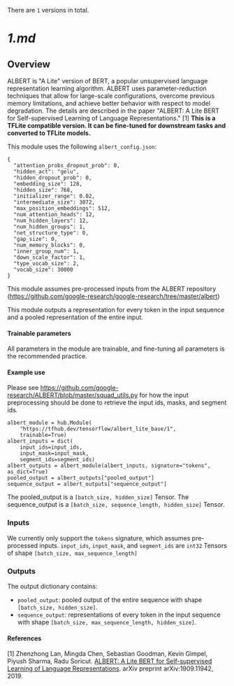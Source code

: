 There are `1` versions in total.

# _1.md_
## Overview

ALBERT is "A Lite" version of BERT, a popular unsupervised language
representation learning algorithm. ALBERT uses parameter-reduction techniques
that allow for large-scale configurations, overcome previous memory limitations,
and achieve better behavior with respect to model degradation. The details are
described in the paper "ALBERT: A Lite BERT for Self-supervised Learning of
Language Representations." [1] **This is a TFLite compatible version. It can be
fine-tuned for downstream tasks and converted to TFLite models.**

This module uses the following `albert_config.json`:

```
{
  "attention_probs_dropout_prob": 0,
  "hidden_act": "gelu",
  "hidden_dropout_prob": 0,
  "embedding_size": 128,
  "hidden_size": 768,
  "initializer_range": 0.02,
  "intermediate_size": 3072,
  "max_position_embeddings": 512,
  "num_attention_heads": 12,
  "num_hidden_layers": 12,
  "num_hidden_groups": 1,
  "net_structure_type": 0,
  "gap_size": 0,
  "num_memory_blocks": 0,
  "inner_group_num": 1,
  "down_scale_factor": 1,
  "type_vocab_size": 2,
  "vocab_size": 30000
}
```

This module assumes pre-processed inputs from the ALBERT repository
(https://github.com/google-research/google-research/tree/master/albert)

This module outputs a representation for every token in the input sequence and a
pooled representation of the entire input.

#### Trainable parameters

All parameters in the module are trainable, and fine-tuning all parameters is
the recommended practice.

#### Example use

Please see https://github.com/google-research/ALBERT/blob/master/squad_utils.py
for how the input preprocessing should be done to retrieve the input ids, masks,
and segment ids.

```
albert_module = hub.Module(
    "https://tfhub.dev/tensorflow/albert_lite_base/1",
    trainable=True)
albert_inputs = dict(
    input_ids=input_ids,
    input_mask=input_mask,
    segment_ids=segment_ids)
albert_outputs = albert_module(albert_inputs, signature="tokens", as_dict=True)
pooled_output = albert_outputs["pooled_output"]
sequence_output = albert_outputs["sequence_output"]
```

The pooled_output is a `[batch_size, hidden_size]` Tensor. The sequence_output
is a `[batch_size, sequence_length, hidden_size]` Tensor.

### Inputs

We currently only support the `tokens` signature, which assumes pre-processed
inputs. `input_ids`, `input_mask`, and `segment_ids` are `int32` Tensors of
shape `[batch_size, max_sequence_length]`

### Outputs

The output dictionary contains:

*   `pooled_output`: pooled output of the entire sequence with shape
    `[batch_size, hidden_size]`.
*   `sequence_output`: representations of every token in the input sequence with
    shape `[batch_size, max_sequence_length, hidden_size]`.

#### References

[1] Zhenzhong Lan, Mingda Chen, Sebastian Goodman, Kevin Gimpel, Piyush Sharma,
Radu Soricut.
[ALBERT: A Lite BERT for Self-supervised Learning of Language Representations](https://arxiv.org/abs/1909.11942).
arXiv preprint arXiv:1909.11942, 2019.
